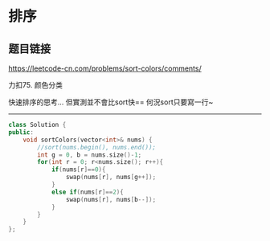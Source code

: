 # 排序

## 题目链接

https://leetcode-cn.com/problems/sort-colors/comments/

力扣75. 颜色分类

快速排序的思考...
但實測並不會比sort快== 
何況sort只要寫一行~
    
---------------------------------------

```cpp
class Solution {
public:
    void sortColors(vector<int>& nums) {
        //sort(nums.begin(), nums.end());
        int g = 0, b = nums.size()-1;
        for(int r = 0; r<nums.size(); r++){
            if(nums[r]==0){
                swap(nums[r], nums[g++]);
            }
            else if(nums[r]==2){
                swap(nums[r], nums[b--]);
            }
        }
    }
};
```
